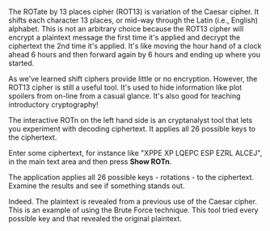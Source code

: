 The ROTate by 13 places cipher (ROT13) is variation of the Caesar cipher. It shifts each character 13 places, or mid-way through the Latin (i.e., English) alphabet. This is not an arbitrary choice because the ROT13 cipher will encrypt a plaintext message the first time it's applied and decrypt the ciphertext the 2nd time it's applied. It's like moving the hour hand of a clock ahead 6 hours and then forward again by 6 hours and ending up where you started.

As we've learned shift ciphers provide little or no encryption. However, the ROT13 cipher is still a useful tool. It's used to hide information like plot spoilers from on-line from a casual glance. It's also good for teaching introductory cryptography!

The interactive ROTn on the left hand side is an cryptanalyst tool that lets you experiment with decoding ciphertext. It applies all 26 possible keys to the ciphertext.

Enter some ciphertext, for instance like  "XPPE XP LQEPC ESP EZRL ALCEJ", in the main text area and then press **Show ROTn**.

The application applies all 26 possible keys - rotations - to the ciphertext. Examine the results and see if something stands out.

Indeed. The plaintext is revealed from a previous use of the Caesar cipher. This is an example of using the Brute Force technique. This tool tried every possible key and that revealed the original plaintext.